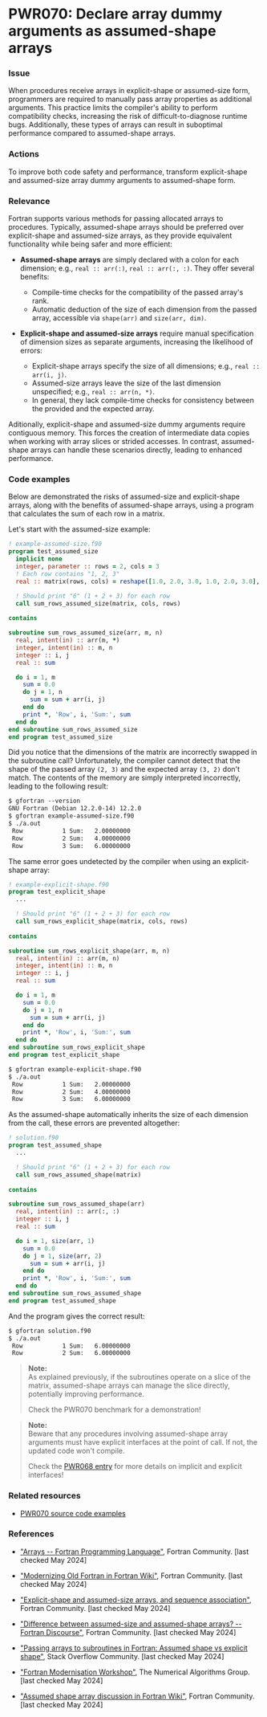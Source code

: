 # PWR070: Declare array dummy arguments as assumed-shape arrays

### Issue

When procedures receive arrays in explicit-shape or assumed-size form,
programmers are required to manually pass array properties as additional
arguments. This practice limits the compiler's ability to perform compatibility
checks, increasing the risk of difficult-to-diagnose runtime bugs.
Additionally, these types of arrays can result in suboptimal performance
compared to assumed-shape arrays.

### Actions

To improve both code safety and performance, transform explicit-shape and
assumed-size array dummy arguments to assumed-shape form.

### Relevance

Fortran supports various methods for passing allocated arrays to procedures.
Typically, assumed-shape arrays should be preferred over explicit-shape and
assumed-size arrays, as they provide equivalent functionality while being safer
and more efficient:

- **Assumed-shape arrays** are simply declared with a colon for each dimension;
    e.g., `real :: arr(:)`, `real :: arr(:, :)`. They offer several benefits:
  - Compile-time checks for the compatibility of the passed array's rank.
  - Automatic deduction of the size of each dimension from the passed array,
      accessible via `shape(arr)` and `size(arr, dim)`.

- **Explicit-shape and assumed-size arrays** require manual specification of
  dimension sizes as separate arguments, increasing the likelihood of errors:
  - Explicit-shape arrays specify the size of all dimensions; e.g., `real ::
    arr(i, j)`.
  - Assumed-size arrays leave the size of the last dimension unspecified; e.g.,
    `real :: arr(n, *)`.
  - In general, they lack compile-time checks for consistency between the
    provided and the expected array.

Aditionally, explicit-shape and assumed-size dummy arguments require contiguous
memory. This forces the creation of intermediate data copies when working with
array slices or strided accesses. In contrast, assumed-shape arrays can handle
these scenarios directly, leading to enhanced performance.

### Code examples

Below are demonstrated the risks of assumed-size and explicit-shape arrays,
along with the benefits of assumed-shape arrays, using a program that
calculates the sum of each row in a matrix.

Let's start with the assumed-size example:

```f90
! example-assumed-size.f90
program test_assumed_size
  implicit none
  integer, parameter :: rows = 2, cols = 3
  ! Each row contains "1, 2, 3"
  real :: matrix(rows, cols) = reshape([1.0, 2.0, 3.0, 1.0, 2.0, 3.0], [rows, cols])

  ! Should print "6" (1 + 2 + 3) for each row
  call sum_rows_assumed_size(matrix, cols, rows)
  
contains

subroutine sum_rows_assumed_size(arr, m, n)
  real, intent(in) :: arr(m, *)
  integer, intent(in) :: m, n
  integer :: i, j
  real :: sum

  do i = 1, m
    sum = 0.0
    do j = 1, n
      sum = sum + arr(i, j)
    end do
    print *, 'Row', i, 'Sum:', sum
  end do
end subroutine sum_rows_assumed_size
end program test_assumed_size
```

Did you notice that the dimensions of the matrix are incorrectly swapped in the
subroutine call? Unfortunately, the compiler cannot detect that the shape of
the passed array `(2, 3)` and the expected array `(3, 2)` don't match. The
contents of the memory are simply interpreted incorrectly, leading to the
following result:

```txt
$ gfortran --version
GNU Fortran (Debian 12.2.0-14) 12.2.0
$ gfortran example-assumed-size.f90
$ ./a.out  
 Row           1 Sum:   2.00000000    
 Row           2 Sum:   4.00000000    
 Row           3 Sum:   6.00000000
```

The same error goes undetected by the compiler when using an explicit-shape
array:

```f90
! example-explicit-shape.f90
program test_explicit_shape
  ...

  ! Should print "6" (1 + 2 + 3) for each row
  call sum_rows_explicit_shape(matrix, cols, rows)
  
contains

subroutine sum_rows_explicit_shape(arr, m, n)
  real, intent(in) :: arr(m, n)
  integer, intent(in) :: m, n
  integer :: i, j
  real :: sum

  do i = 1, m
    sum = 0.0
    do j = 1, n
      sum = sum + arr(i, j)
    end do
    print *, 'Row', i, 'Sum:', sum
  end do
end subroutine sum_rows_explicit_shape
end program test_explicit_shape
```

```txt
$ gfortran example-explicit-shape.f90
$ ./a.out  
 Row           1 Sum:   2.00000000    
 Row           2 Sum:   4.00000000    
 Row           3 Sum:   6.00000000
```

As the assumed-shape automatically inherits the size of each dimension from the
call, these errors are prevented altogether:

```f90
! solution.f90
program test_assumed_shape
  ...

  ! Should print "6" (1 + 2 + 3) for each row
  call sum_rows_assumed_shape(matrix)
  
contains

subroutine sum_rows_assumed_shape(arr)
  real, intent(in) :: arr(:, :)
  integer :: i, j
  real :: sum

  do i = 1, size(arr, 1)
    sum = 0.0
    do j = 1, size(arr, 2)
      sum = sum + arr(i, j)
    end do
    print *, 'Row', i, 'Sum:', sum
  end do
end subroutine sum_rows_assumed_shape
end program test_assumed_shape
```

And the program gives the correct result:

```txt
$ gfortran solution.f90
$ ./a.out
 Row           1 Sum:   6.00000000    
 Row           2 Sum:   6.00000000
```

>**Note:**  
>As explained previously, if the subroutines operate on a slice of the matrix,
>assumed-shape arrays can manage the slice directly, potentially improving
>performance.
>
>Check the PWR070 benchmark for a demonstration!

>**Note:**  
>Beware that any procedures involving assumed-shape array arguments must have
>explicit interfaces at the point of call. If not, the updated code won't
>compile.
>
>Check the [PWR068 entry](../PWR068) for more details on implicit and explicit
>interfaces!

### Related resources

- [PWR070 source code examples](../PWR070)

### References

- ["Arrays -- Fortran Programming
Language"](https://fortran-lang.org/en/learn/best_practices/arrays/), Fortran
Community. [last checked May 2024]

- ["Modernizing Old Fortran in Fortran
Wiki"](https://fortranwiki.org/fortran/show/Modernizing+Old+Fortran), Fortran
Community. [last checked May 2024]

- ["Explicit-shape and assumed-size arrays, and sequence
association"](https://fortran-lang.discourse.group/t/explicit-shape-and-assumed-size-arrays-and-sequence-association/2783),
Fortran Community. [last checked May 2024]

- ["Difference between assumed-size and assumed-shape arrays? -- Fortran
Discourse"](https://fortran-lang.discourse.group/t/difference-between-assumed-size-and-assumed-shape-arrays/6923/1),
Fortran Community. [last checked May 2024]

- ["Passing arrays to subroutines in Fortran: Assumed shape vs explicit
shape"](https://stackoverflow.com/questions/75051887/passing-arrays-to-subroutines-in-fortran-assumed-shape-vs-explicit-shape),
Stack Overflow Community. [last checked May 2024]

- ["Fortran Modernisation
Workshop"](https://blog.rwth-aachen.de/hpc_import_20210107/attachments/39157901/39420371.pdf),
The Numerical Algorithms Group. [last checked May 2024]

- ["Assumed shape array discussion in Fortran
Wiki"](https://fortranwiki.org/fortran/show/Assumed+shape+array+discussion),
Fortran Community. [last checked May 2024]
